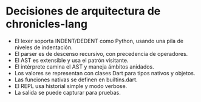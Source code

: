 # Decisiones de arquitectura de chronicles-lang

- El lexer soporta INDENT/DEDENT como Python, usando una pila de niveles de indentación.
- El parser es de descenso recursivo, con precedencia de operadores.
- El AST es extensible y usa el patrón visitante.
- El intérprete camina el AST y maneja ámbitos anidados.
- Los valores se representan con clases Dart para tipos nativos y objetos.
- Las funciones nativas se definen en builtins.dart.
- El REPL usa historial simple y modo verbose.
- La salida se puede capturar para pruebas.

